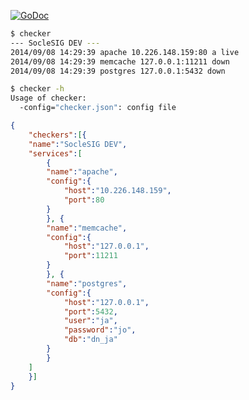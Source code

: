 [![GoDoc](https://godoc.org/github.com/communaute-cimi/checker/service?status.svg)](https://godoc.org/github.com/communaute-cimi/checker/service)

```sh
$ checker 
--- SocleSIG DEV ---
2014/09/08 14:29:39 apache 10.226.148.159:80 a live
2014/09/08 14:29:39 memcache 127.0.0.1:11211 down
2014/09/08 14:29:39 postgres 127.0.0.1:5432 down
```

```sh
$ checker -h
Usage of checker:
  -config="checker.json": config file
```

```json
{
    "checkers":[{
	"name":"SocleSIG DEV",
	"services":[
	    {
		"name":"apache",
		"config":{
		    "host":"10.226.148.159",
		    "port":80
		}
	    }, {
		"name":"memcache",
		"config":{
		    "host":"127.0.0.1",
		    "port":11211
		}
	    }, {
		"name":"postgres",
		"config":{
		    "host":"127.0.0.1",
		    "port":5432,
		    "user":"ja",
		    "password":"jo",
		    "db":"dn_ja"
		}
	    }
	]
    }]
}
```
